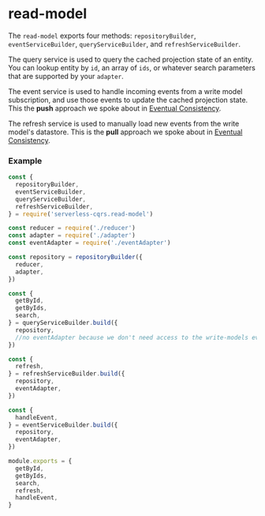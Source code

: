# read-model

The `read-model` exports four methods: `repositoryBuilder`, `eventServiceBuilder`, `queryServiceBuilder`, and `refreshServiceBuilder`.

The query service is used to query the cached projection state of an entity. You can lookup entity by `id`, an array of `ids`, or whatever search parameters that are supported by your `adapter`.

The event service is used to handle incoming events from a write model subscription, and use those events to update the cached projection state. This the **push** approach we spoke about in [Eventual Consistency](../advanced/eventual-consistency.md).

The refresh service is used to manually load new events from the write model's datastore. This is the **pull** approach we spoke about in [Eventual Consistency](../advanced/eventual-consistency.md).

### Example

```javascript
const {
  repositoryBuilder,
  eventServiceBuilder,
  queryServiceBuilder,
  refreshServiceBuilder,
} = require('serverless-cqrs.read-model')

const reducer = require('./reducer')
const adapter = require('./adapter')
const eventAdapter = require('./eventAdapter')

const repository = repositoryBuilder({
  reducer,
  adapter,
})

const {
  getById,
  getByIds,
  search,
} = queryServiceBuilder.build({
  repository,
  //no eventAdapter because we don't need access to the write-models events
})

const {
  refresh,
} = refreshServiceBuilder.build({
  repository,
  eventAdapter,
})

const {
  handleEvent,
} = eventServiceBuilder.build({
  repository,
  eventAdapter,
})

module.exports = {
  getById,
  getByIds,
  search,
  refresh,
  handleEvent,
}



```
